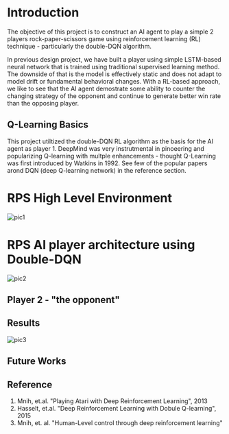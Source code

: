 # Introduction

The objective of this project is to construct an AI agent to play a simple 2 players rock-paper-scissors game using reinforcement learning (RL) technique - particularly the double-DQN algorithm.  

In previous design project, we have built a player using simple LSTM-based neural network that is trained using traditional supervised learning method.  The downside of that is the model is effectively static and does not adapt to model drift or fundamental behavioral changes.  With a RL-based approach, we like to see that the AI agent demostrate some ability to counter the changing strategy of the opponent and continue to generate better win rate than the opposing player. 

## Q-Learning Basics

This project utiltized the double-DQN RL algorithm as the basis for the AI agent as player 1.  DeepMind was very instrutmental in pinoeering and popularizing Q-learning with multple enhancements - thought Q-Learning was first introduced by Watkins in 1992.  See few of the popular papers arond DQN (deep Q-learning network) in the reference section.

# RPS High Level Environment 

![pic1](https://github.com/dennylslee/rock-paper-scissors-DeepRL/blob/master/high_level_play_environment.png)


# RPS AI player architecture using Double-DQN

![pic2](https://github.com/dennylslee/rock-paper-scissors-DeepRL/blob/master/double_dqn_architecture.png)


## Player 2 - "the opponent"


## Results



![pic3](https://github.com/dennylslee/rock-paper-scissors-DeepRL/blob/master/main_results_plot.png)

## Future Works 

## Reference

1. Mnih, et.al.  "Playing Atari with Deep Reinforcement Learning", 2013
2. Hasselt, et.al. "Deep Reinforcement Learning with Dobule Q-learning", 2015
3. Mnih, et. al. "Human-Level control through deep reinforcement learning"

